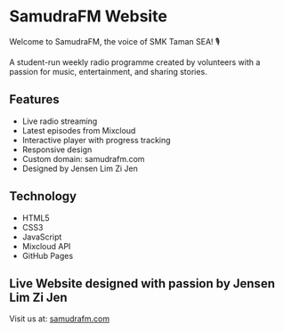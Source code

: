 # SamudraFM Website

Welcome to SamudraFM, the voice of SMK Taman SEA! 🎙️

A student-run weekly radio programme created by volunteers with a passion for music, entertainment, and sharing stories.

## Features

- Live radio streaming
- Latest episodes from Mixcloud
- Interactive player with progress tracking
- Responsive design
- Custom domain: samudrafm.com
- Designed by Jensen Lim Zi Jen

## Technology

- HTML5
- CSS3
- JavaScript
- Mixcloud API
- GitHub Pages

## Live Website designed with passion by Jensen Lim Zi Jen

Visit us at: [samudrafm.com](https://samudrafm.com)
